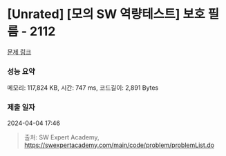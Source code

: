# [Unrated] [모의 SW 역량테스트] 보호 필름 - 2112 

[문제 링크](https://swexpertacademy.com/main/code/problem/problemDetail.do?contestProbId=AV5V1SYKAaUDFAWu) 

### 성능 요약

메모리: 117,824 KB, 시간: 747 ms, 코드길이: 2,891 Bytes

### 제출 일자

2024-04-04 17:46



> 출처: SW Expert Academy, https://swexpertacademy.com/main/code/problem/problemList.do